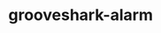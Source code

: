 grooveshark-alarm
=================
 <!DOCTYPE html>
 <html>
  <head></head>
  <body></body>
 </html>
